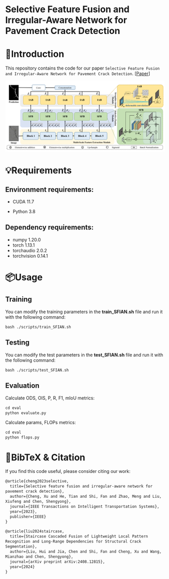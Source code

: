 # Selective Feature Fusion and Irregular-Aware Network for Pavement Crack Detection

# 👀Introduction

This repository contains the code for our paper `Selective Feature Fusion and Irregular-Aware Network for Pavement Crack Detection`. [[Paper](https://ieeexplore.ieee.org/document/10299612)]

![SFIAN](./figures/SFIAN.png)

# 💡Requirements

## Environment requirements: 

- CUDA 11.7

- Python 3.8

## Dependency requirements: 

- numpy 1.20.0
- torch  1.13.1
- torchaudio 2.0.2
- torchvision 0.14.1

# 📦Usage

## Training

You can modify the training parameters in the **train_SFIAN.sh** file and run it with the following command:

``````
bash ./scripts/train_SFIAN.sh 
``````

## Testing

You can modify the test parameters in the **test_SFIAN.sh** file and run it with the following command:

``````
bash ./scripts/test_SFIAN.sh 
``````

## Evaluation

Calculate ODS, OIS, P, R, F1, mIoU metrics:

``````
cd eval
python evaluate.py
``````

Calculate params, FLOPs metrics:

``````
cd eval
python flops.py
``````

# 📌BibTeX & Citation

If you find this code useful, please consider citing our work:

``````
@article{cheng2023selective,
  title={Selective feature fusion and irregular-aware network for pavement crack detection},
  author={Cheng, Xu and He, Tian and Shi, Fan and Zhao, Meng and Liu, Xiufeng and Chen, Shengyong},
  journal={IEEE Transactions on Intelligent Transportation Systems},
  year={2023},
  publisher={IEEE}
}
``````

```
@article{liu2024staircase,
  title={Staircase Cascaded Fusion of Lightweight Local Pattern Recognition and Long-Range Dependencies for Structural Crack Segmentation},
  author={Liu, Hui and Jia, Chen and Shi, Fan and Cheng, Xu and Wang, Mianzhao and Chen, Shengyong},
  journal={arXiv preprint arXiv:2408.12815},
  year={2024}
}
```

